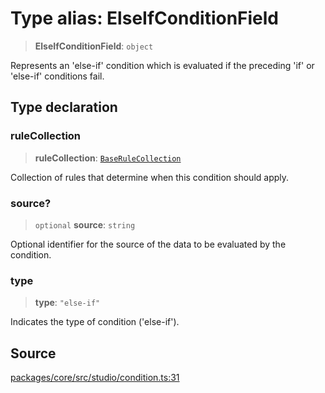 # Type alias: ElseIfConditionField

> **ElseIfConditionField**: `object`

Represents an 'else-if' condition which is evaluated if the preceding 'if' or 'else-if' conditions fail.

## Type declaration

### ruleCollection

> **ruleCollection**: [`BaseRuleCollection`](../../../events/input/load/rules/base/classes/BaseRuleCollection.md)

Collection of rules that determine when this condition should apply.

### source?

> `optional` **source**: `string`

Optional identifier for the source of the data to be evaluated by the condition.

### type

> **type**: `"else-if"`

Indicates the type of condition ('else-if').

## Source

[packages/core/src/studio/condition.ts:31](https://github.com/VictorS67/encre/blob/42c3bddca4be2d23ad959c1c99381eefbf43789c/packages/core/src/studio/condition.ts#L31)
